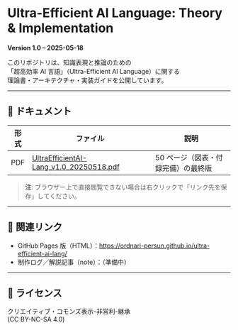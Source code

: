 # Ultra-Efficient AI Language: Theory & Implementation

**Version 1.0 – 2025-05-18**

このリポジトリは、知識表現と推論のための  
「超高効率 AI 言語」（Ultra-Efficient AI Language）に関する  
理論書・アーキテクチャ・実装ガイドを公開しています。

---

## 📖 ドキュメント

| 形式 | ファイル | 説明 |
|------|---------|------|
| PDF  | [UltraEfficientAI-Lang_v1.0_20250518.pdf](UltraEfficientAI-Lang_v1.0_20250518.pdf) | 50 ページ（図表・付録完備）の最終版 |

> **注**: ブラウザー上で直接閲覧できない場合は右クリックで「リンク先を保存」してください。

---

## 🔗 関連リンク

* GitHub Pages 版（HTML）：<https://ordnari-persun.github.io/ultra-efficient-ai-lang/>
* 制作ログ／解説記事（note）：（準備中）

---

## 📜 ライセンス

クリエイティブ・コモンズ表示-非営利-継承  
(CC BY-NC-SA 4.0)


